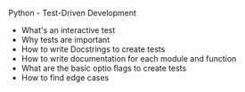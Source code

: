 Python - Test-Driven Development
* What's an interactive test
* Why tests are important
* How to write Docstrings to create tests
* How to write documentation for each module and function
* What are the basic optio flags to create tests
* How to find edge cases
